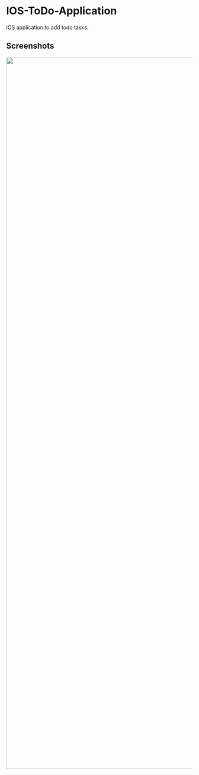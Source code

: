 # IOS-ToDo-Application
IOS application to add todo tasks.

## Screenshots

<img src="https://user-images.githubusercontent.com/25411722/44257159-d0c89d00-a228-11e8-9ae7-b5450813c383.png" width="1080" height="1920" />

